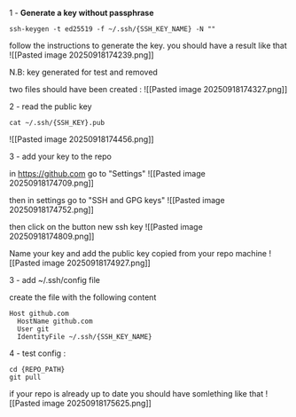 1 - **Generate a key without passphrase**

```
ssh-keygen -t ed25519 -f ~/.ssh/{SSH_KEY_NAME} -N ""
```

follow the instructions  to generate the key. you should have a result like that
![[Pasted image 20250918174239.png]]

N.B: key generated for test and removed

two files should have been created : 
![[Pasted image 20250918174327.png]]

2 - read the public key 


```
cat ~/.ssh/{SSH_KEY}.pub
```

![[Pasted image 20250918174456.png]]


3 - add your key to the repo

in https://github.com go to "Settings"
![[Pasted image 20250918174709.png]]

then in settings go to "SSH and GPG keys"
![[Pasted image 20250918174752.png]]

then click on the button new ssh key
![[Pasted image 20250918174809.png]]

Name your key and add the public key copied from your repo machine
![[Pasted image 20250918174927.png]]


3 - add ~/.ssh/config file

create the file with the following content 

```
Host github.com
  HostName github.com
  User git
  IdentityFile ~/.ssh/{SSH_KEY_NAME}
```

4 - test config : 

```
cd {REPO_PATH}
git pull
```
if your repo is already up to date  you should have somlething like that 
![[Pasted image 20250918175625.png]]